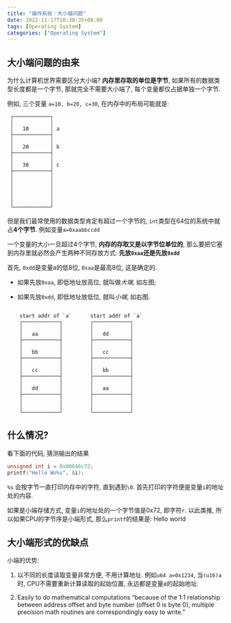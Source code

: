 ```yaml
---
title: "操作系统：大小端问题"
date: 2022-11-17T10:30:35+08:00
tags: [Operating System]
categories: ["Operating System"]
---
```


## 大小端问题的由来

为什么计算机世界需要区分大小端? **内存里存取的单位是字节**, 如果所有的数据类型长度都是一个字节, 那就完全不需要大小端了, 每个变量都仅占据单独一个字节. 

例如, 三个变量 `a=10, b=20, c=30`,  在内存中的布局可能就是:

```
 ┌────────────┐
 │            │
 │   10       │ a
 ├────────────┤
 │            │
 │   20       │ b
 ├────────────┤
 │            │
 │   30       │ c
 ├────────────┤
 │            │
 │            │
 │            │
 │            │
 │            │
 └────────────┘
```

但是我们最常使用的数据类型肯定有超过一个字节的, `int`类型在64位的系统中就占**4个字节**.  例如变量`a=0xaabbccdd`

一个变量的大小一旦超过4个字节, **内存的存取又是以字节位单位的**, 那么要把它塞到内存里就必然会产生两种不同存放方式: **先放`0xaa`还是先放`0xdd`**

首先, `0xdd`是变量a的低8位, `0xaa`是最高8位,  这是确定的. 

- 如果先放`0xaa`, 即低地址放高位, 就叫做*大端*, 如左图; 

- 如果先放`0xdd`, 即低地址放低位, 就叫*小端*, 如右图. 

```

    start addr of `a`      start addr of `a`
    ┌────────────┐         ┌────────────┐
    │            │         │            │
    │   aa       │         │   dd       │
    ├────────────┤         ├────────────┤
    │            │         │            │
    │   bb       │         │   cc       │
    ├────────────┤         ├────────────┤
    │            │         │            │
    │   cc       │         │   bb       │
    ├────────────┤         ├────────────┤
    │            │         │            │
    │   dd       │         │   aa       │
    ├────────────┤         ├────────────┤
    │            │         │            │
    │            │         │            │
    └────────────┘         └────────────┘
```



## 什么情况?

看下面的代码, 猜测输出的结果

```c
unsigned int i = 0x00646c72;
printf("Hello Wo%s", &i);
```

`%s` 会按字节一直打印内存中的字符, 直到遇到`\0`.  首先打印的字符便是变量`i`的地址处的内容.

如果是小端存储方式, 变量`i`的地址处的一个字节值是0x72, 即字符`r`. 以此类推, 所以如果CPU的字节序是小端形式, 那么`printf`的结果是: Hello world



## 大小端形式的优缺点

小端的优势:

1. 以不同的长度读取变量非常方便, 不用计算地址. 例如`u64 a=0x1234`, 当`(u16)a`时, CPU不需要重新计算读取的起始位置, 永远都是变量a的起始地址. 

2. Easily to do mathematical computations “because of the 1:1 relationship between address offset and byte number (offset 0 is byte 0), multiple precision math routines are correspondingly easy to write.”
